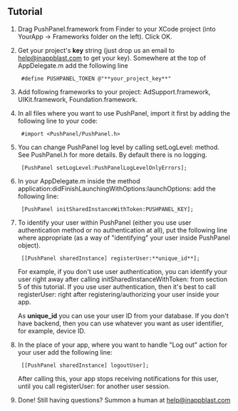 ## Tutorial

1. Drag PushPanel.framework from Finder to your XCode project (into YourApp -> Frameworks folder on the left). Click OK.

2. Get your project's **key** string (just drop us an email to help@inappblast.com to get your key). Somewhere at the top of AppDelegate.m add the following line


		#define PUSHPANEL_TOKEN @"**your_project_key**"


3. Add following frameworks to your project: AdSupport.framework, UIKit.framework, Foundation.framework.

4. In all files where you want to use PushPanel, import it first by adding the following line to your code:

		#import <PushPanel/PushPanel.h>

5. You can change PushPanel log level by calling setLogLevel: method. See PushPanel.h for more details. By default there is no logging.

		[PushPanel setLogLevel:PushPanelLogLevelOnlyErrors];

6. In your AppDelegate.m inside the method application:didFinishLaunchingWithOptions:launchOptions: add the following line:

		[PushPanel initSharedInstanceWithToken:PUSHPANEL_KEY];

7. To identify your user within PushPanel (either you use user authentication method or no authentication at all), put the following line where appropriate (as a way of "identifying" your user inside PushPanel object).

		[[PushPanel sharedInstance] registerUser:**unique_id**];

	For example, if you don't use user authentication, you can identify your user right away after calling initSharedInstanceWithToken: from section 5 of this tutorial. If you use user authentication, then it's best to call registerUser: right after registering/authorizing your user inside your app.

	As **unique_id** you can use your user ID from your database. If you don't have backend, then you can use whatever you want as user identifier, for example, device ID.

8. In the place of your app, where you want to handle "Log out" action for your user add the following line:

		[[PushPanel sharedInstance] logoutUser];

	After calling this, your app stops receiving notifications for this user, until you call registerUser: for another user session.

9. Done! Still having questions? Summon a human at help@inappblast.com
